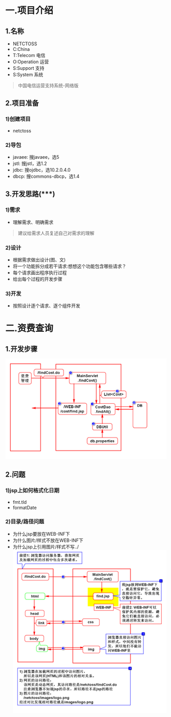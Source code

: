 # 一.项目介绍
## 1.名称
- NETCTOSS
- C:China
- T:Telecom 电信
- O:Operation 运营
- S:Support 支持
- S:System 系统
> 中国电信运营支持系统-网络版

## 2.项目准备
### 1)创建项目
- netctoss

### 2)导包
- javaee: 搜javaee，选5
- jstl: 搜jstl，选1.2
- jdbc: 搜ojdbc，选10.2.0.4.0
- dbcp: 搜commons-dbcp，选1.4

## 3.开发思路(***)
### 1)需求
- 理解需求、明确需求
> 建议给需求人员复述自己对需求的理解

### 2)设计
- 根据需求做出设计(图、文)
- 将一个功能拆分成若干请求:想想这个功能包含哪些请求？
- 每个请求画出程序执行过程
- 给出每个过程的开发步骤

### 3)开发
- 按照设计逐个请求、逐个组件开发

# 二.资费查询
## 1.开发步骤
![](1.png)

## 2.问题
### 1)jsp上如何格式化日期
- fmt.tld
- formatDate

### 2)目录/路径问题
- 为什么jsp要放在WEB-INF下
- 为什么图片/样式不放在WEB-INF下
- 为什么jsp上引用图片/样式不写../
![](2.png)




